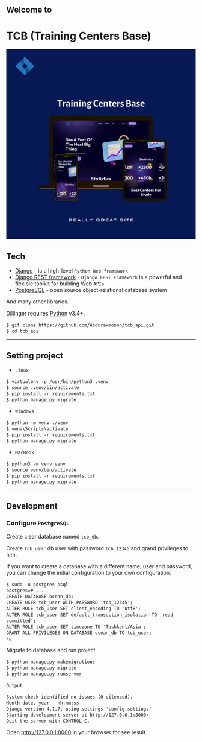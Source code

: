## Welcome to
# TCB (Training Centers Base)

![alt text](images/main_image/TCB-Mock-Image.png)

[//]: # (### About the project)

[//]: # (This project is an `online library` and was created for people who love to `read books` and `save their time`. )

[//]: # (People can `bookmark`, `like` and `rate`, when people bookmark, they can read these books after a while, because these books will be bookmarked. )

[//]: # (Moreover, people can rate so that others can see how good, `high quality` and `interesting` the book is. )

[//]: # (They can leave `feedback` at any time and help in the development of our project. People who like our work, website, can make a `donation` to support us and our work. )

[//]: # (In addition, they can follow our `social networks`.)

[//]: # ()
[//]: # (### About the BackEnd)

[//]: # (This project was created in `MVC &#40;Model, View, Controller&#41;` architecture. )

[//]: # (In addition, the project works in `PostgreSQL`. We have used `AbstractBaseUser` to create a user and the user has its )

[//]: # (own user manager, also we are using a `Token` to generate tokens for secure our user. There are many libraries and packages that support our)

[//]: # (project, such as `Django-Rest-Framework` for creating `APIs`, `Pillow` for photo processing, `psycopg2-binary` for `PostgreSQL`, and others.)

[//]: # ()
[//]: # (***)

## Tech

* [Django](https://www.djangoproject.com/) - is a high-level `Python Web framework`
* [Django REST framework](https://www.django-rest-framework.org/) - `Django REST Framework` is a powerful and flexible toolkit for building Web `APIs`
* [PostgreSQL](https://www.postgresql.org/) - open source object-relational database system

And many other libraries.

Dillinger requires [Python](https://www.python.org) v3.4+.

```shell
$ git clone https://github.com/Abduraxmonnn/tcb_api.git
$ cd tcb_api
```

***

## Setting project

* `Linux`
```shell
$ virtualenv -p /usr/bin/python3 .venv
$ source .venv/bin/activate
$ pip install -r requirements.txt
$ python manage.py migrate
```

* `Windows`
```shell
$ python -m venv ./venv
$ venv\Scripts\activate
$ pip install -r requirements.txt
$ python manage.py migrate
```

* `MacBook`
```shell
$ python3 -m venv venv
$ source venv/bin/activate
$ pip install -r requirements.txt
$ python manage.py migrate
```

***

## Development
### Configure `PostgreSQL`
Create clear database named `tcb_db`.

Create `tcb_user` db user with password `tcb_12345` and grand privileges to him.

If you want to create a database with a different name, user and password, you can change the initial configuration to your own configuration.
```shell
$ sudo -u postgres psql
postgres=# ...
CREATE DATABASE ocean_db;
CREATE USER tcb_user WITH PASSWORD 'tcb_12345';
ALTER ROLE tcb_user SET client_encoding TO 'utf8';
ALTER ROLE tcb_user SET default_transaction_isolation TO 'read committed';
ALTER ROLE tcb_user SET timezone TO 'Tashkent/Asia';
GRANT ALL PRIVILEGES ON DATABASE ocean_db TO tcb_user;
\q
```
Migrate to database and run project.
```shell
$ python manage.py makemigrations
$ python manage.py migrate
$ python manage.py runserver
```
`Output`
```shell
System check identified no issues (0 silenced).
Month date, year - hh:mm:ss
Django version 4.1.7, using settings 'config.settings'
Starting development server at http://127.0.0.1:8000/
Quit the server with CONTROL-C.
```
Open http://127.0.0.1:8000 in your browser for see result.

